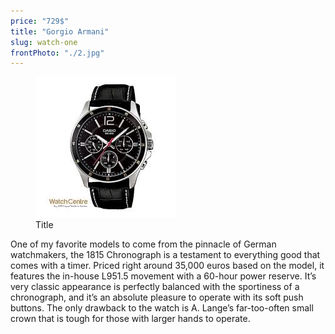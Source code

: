 ```yaml
---
price: "729$"
title: "Gorgio Armani"
slug: watch-one
frontPhoto: "./2.jpg"
---
```


<!-- markdownlint-disable MD033 -->


<figure class="figure">
    <img src="./2.jpg" alt="Title"/>
    <figcaption class="figure__caption">Title</figcaption>
</figure>



One of my favorite models to come from the pinnacle of German watchmakers, the 1815 Chronograph is a testament to everything good that comes with a timer. Priced right around 35,000 euros based on the model, it features the in-house L951.5 movement with a 60-hour power reserve. It’s very classic appearance is perfectly balanced with the sportiness of a chronograph, and it’s an absolute pleasure to operate with its soft push buttons. The only drawback to the watch is A. Lange’s far-too-often small crown that is tough for those with larger hands to operate.

